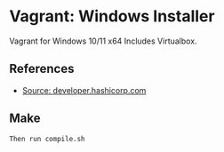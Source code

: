 # Vagrant: Windows Installer

Vagrant for Windows 10/11 x64
Includes Virtualbox.

## References

- [Source: developer.hashicorp.com](https://developer.hashicorp.com/vagrant)

## Make
  
```
Then run compile.sh
```